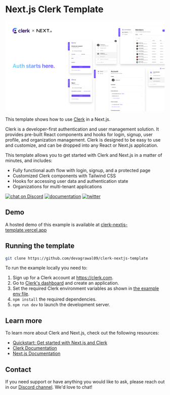 # Next.js Clerk Template
![Next.js Clerk Template](./public/og.png)

This template shows how to use [Clerk](https://www.clerk.com/?utm_source=github&utm_medium=template_repos&utm_campaign=nextjs_template) in a Next.js.

Clerk is a developer-first authentication and user management solution. It provides pre-built React components and hooks for login, signup, user profile, and organization management. Clerk is designed to be easy to use and customize, and can be dropped into any React or Next.js application.

This template allows you to get started with Clerk and Next.js in a matter of minutes, and includes:

- Fully functional auth flow with login, signup, and a protected page
- Customized Clerk components with Tailwind CSS
- Hooks for accessing user data and authentication state
- Organizations for multi-tenant applications

[![chat on Discord](https://img.shields.io/discord/856971667393609759.svg?logo=discord)](https://discord.com/invite/b5rXHjAg7A)
[![documentation](https://img.shields.io/badge/documentation-clerk-green.svg)](https://docs.clerk.com)
[![twitter](https://img.shields.io/twitter/follow/ClerkDev?style=social)](https://twitter.com/intent/follow?screen_name=ClerkDev)

## Demo

A hosted demo of this example is available at [clerk-nextjs-template.vercel.app](https://clerk-nextjs-template.vercel.app/)

## Running the template

```bash
git clone https://github.com/devagrawal09/clerk-nextjs-template
```

To run the example locally you need to:

1. Sign up for a Clerk account at https://clerk.com.
2. Go to [Clerk's dashboard](https://dashboard.clerk.com?utm_source=github&utm_medium=template_repos&utm_campaign=nextjs_template) and create an application.
3. Set the required Clerk environment variables as shown in [the example env file](./.env.example).
4. `npm install` the required dependencies.
5. `npm run dev` to launch the development server.

## Learn more

To learn more about Clerk and Next.js, check out the following resources:

- [Quickstart: Get started with Next.js and Clerk](https://clerk.com/docs/quickstarts/get-started-with-nextjs?utm_source=github&utm_medium=template_repos&utm_campaign=nextjs_template)
- [Clerk Documentation](https://clerk.com/docs?utm_source=github&utm_medium=template_repos&utm_campaign=nextjs_template)
- [Next.js Documentation](https://nextjs.org/docs)

## Contact

If you need support or have anything you would like to ask, please reach out in our [Discord channel](https://discord.com/invite/b5rXHjAg7A). We'd love to chat!
